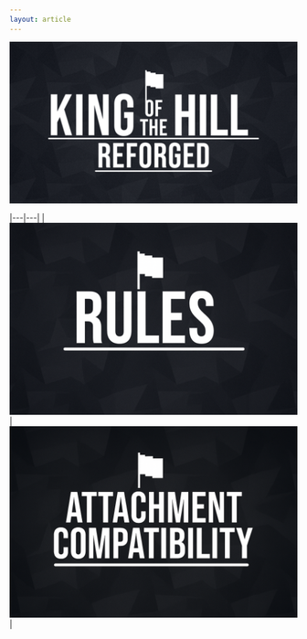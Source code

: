 ```yaml
---
layout: article
---
```

![KOTH](/assets/images/koth_logo_big.jpg)

|---|---|
|[![Rules](/assets/images/rules.png)](rules.html)|[![ac](/assets/images/ac.png)](Weapon_Compatability.html)|